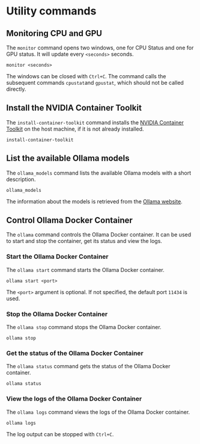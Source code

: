 # Utility commands

## Monitoring CPU and GPU

The `monitor` command opens two windows, one for CPU Status and one for GPU status. It will update every `<seconds>` seconds.

```shell
monitor <seconds>
```

The windows can be closed with `Ctrl+C`.
The command calls the subsequent commands `cpustat`and `gpustat`, which should not be called directly.

## Install the NVIDIA Container Toolkit

The `install-container-toolkit` command installs the [NVIDIA Container Toolkit](https://docs.nvidia.com/datacenter/cloud-native/container-toolkit/install-guide.html#docker) on the host machine, if it is not already installed.

```shell
install-container-toolkit
```

## List the available Ollama models

The `ollama_models` command lists the available Ollama models with a short description.

```shell
ollama_models
```

The information about the models is retrieved from the [Ollama website](https://ollama.ai/library).

## Control Ollama Docker Container

The `ollama` command controls the Ollama Docker container. It can be used to start and stop the container, get its status and view the logs.

### Start the Ollama Docker Container

The `ollama start` command starts the Ollama Docker container.

```shell
ollama start <port>
```

The `<port>` argument is optional. If not specified, the default port `11434` is used.

### Stop the Ollama Docker Container

The `ollama stop` command stops the Ollama Docker container.

```shell
ollama stop
```

### Get the status of the Ollama Docker Container

The `ollama status` command gets the status of the Ollama Docker container.

```shell
ollama status
```

### View the logs of the Ollama Docker Container

The `ollama logs` command views the logs of the Ollama Docker container.

```shell
ollama logs
```

The log output can be stopped with `Ctrl+C`.

